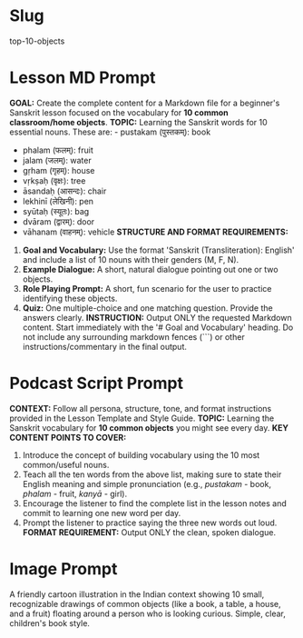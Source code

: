 
# Slug
top-10-objects

# Lesson MD Prompt
**GOAL:** Create the complete content for a Markdown file for a beginner's Sanskrit lesson focused on the vocabulary for **10 common classroom/home objects**.
**TOPIC:** Learning the Sanskrit words for 10 essential nouns.  These are: - pustakam (पुस्तकम्): book
- phalam (फलम्): fruit
- jalam (जलम्): water
- gṛham (गृहम्): house
- vṛkṣaḥ (वृक्षः): tree
- āsandaḥ (आसन्दः): chair
- lekhinī (लेखिनी): pen
- syūtaḥ (स्यूतः): bag
- dvāram (द्वारम्): door
- vāhanam (वाहनम्): vehicle
**STRUCTURE AND FORMAT REQUIREMENTS:**
1.  **Goal and Vocabulary:** Use the format 'Sanskrit (Transliteration): English' and include a list of 10 nouns with their genders (M, F, N).
2.  **Example Dialogue:** A short, natural dialogue pointing out one or two objects.
3.  **Role Playing Prompt:** A short, fun scenario for the user to practice identifying these objects.
4.  **Quiz:** One multiple-choice and one matching question. Provide the answers clearly.
**INSTRUCTION:** Output ONLY the requested Markdown content. Start immediately with the '# Goal and Vocabulary' heading. Do not include any surrounding markdown fences (```) or other instructions/commentary in the final output.

# Podcast Script Prompt
**CONTEXT:** Follow all persona, structure, tone, and format instructions provided in the Lesson Template and Style Guide.
**TOPIC:** Learning the Sanskrit vocabulary for **10 common objects** you might see every day.
**KEY CONTENT POINTS TO COVER:**
1.  Introduce the concept of building vocabulary using the 10 most common/useful nouns.
2.  Teach all the ten words from the above list, making sure to state their English meaning and simple pronunciation (e.g., *pustakam* - book, *phalam* - fruit, *kanyā* - girl).
3.  Encourage the listener to find the complete list in the lesson notes and commit to learning one new word per day.
4.  Prompt the listener to practice saying the three new words out loud.
**FORMAT REQUIREMENT:** Output ONLY the clean, spoken dialogue.

# Image Prompt
A friendly cartoon illustration in the Indian context showing 10 small, recognizable drawings of common objects (like a book, a table, a house, and a fruit) floating around a person who is looking curious. Simple, clear, children's book style.